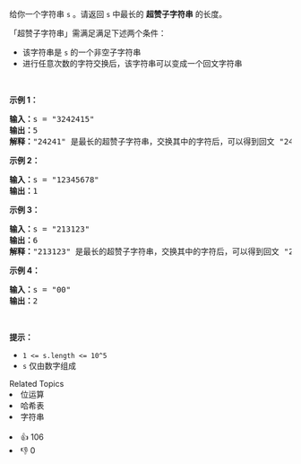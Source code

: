 <p>给你一个字符串 <code>s</code> 。请返回 <code>s</code> 中最长的 <strong>超赞子字符串</strong> 的长度。</p>

<p>「超赞子字符串」需满足满足下述两个条件：</p>

<ul> 
 <li>该字符串是 <code>s</code> 的一个非空子字符串</li> 
 <li>进行任意次数的字符交换后，该字符串可以变成一个回文字符串</li> 
</ul>

<p>&nbsp;</p>

<p><strong>示例 1：</strong></p>

<pre><strong>输入：</strong>s = "3242415"
<strong>输出：</strong>5
<strong>解释：</strong>"24241" 是最长的超赞子字符串，交换其中的字符后，可以得到回文 "24142"
</pre>

<p><strong>示例 2：</strong></p>

<pre><strong>输入：</strong>s = "12345678"
<strong>输出：</strong>1
</pre>

<p><strong>示例 3：</strong></p>

<pre><strong>输入：</strong>s = "213123"
<strong>输出：</strong>6
<strong>解释：</strong>"213123" 是最长的超赞子字符串，交换其中的字符后，可以得到回文 "231132"
</pre>

<p><strong>示例 4：</strong></p>

<pre><strong>输入：</strong>s = "00"
<strong>输出：</strong>2
</pre>

<p>&nbsp;</p>

<p><strong>提示：</strong></p>

<ul> 
 <li><code>1 &lt;= s.length &lt;= 10^5</code></li> 
 <li><code>s</code> 仅由数字组成</li> 
</ul>

<div><div>Related Topics</div><div><li>位运算</li><li>哈希表</li><li>字符串</li></div></div><br><div><li>👍 106</li><li>👎 0</li></div>